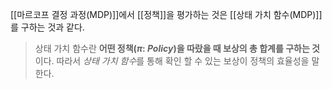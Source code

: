 [[마르코프 결정 과정(MDP)]]에서 [[정책]]을 평가하는 것은 [[상태 가치 함수(MDP)]]를 구하는 것과 같다.

> 상태 가치 함수란 **어떤 정책($\pi$: *Policy*)을 따랐을 때 보상의 총 합계를 구하는 것**이다. 따라서 *상태 가치 함수*를 통해 확인 할 수 있는 보상이 정책의 효율성을 말한다.